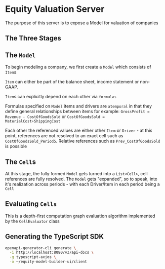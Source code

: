 # Equity Valuation Server

The purpose of this server is to expose a Model for valuation of companies

## The Three Stages

## The `Model` 

To begin modeling a company, we first create a `Model` which consists of `Item`s

`Item` can either be part of the balance sheet, income statement or non-GAAP. 

`Item`s can explicitly depend on each other via `formulas`

Formulas specified on `Model` items and drivers are `atemporal` in that they define general relationships
between items for example: `GrossProfit = Revenue - CostOfGoodsSold` or `CostOfGoodsSold = MaterialCost+ShippingCost`

Each other the referenced values are either other `Item` or `Driver` - at this point, references are not
resolved to an exact cell such as `CostOfGoodsSold_Period5`. Relative references such as `Prev_CostOfGoodsSold` is possible

## The `Cell`s

At this stage, the fully formed `Model` gets turned into a `List<Cell>`, cell references are fully resolved.
The `Model` gets "expanded", so to speak, into it's realization across periods - with each Driver/Item in 
each period being a `Cell`

## Evaluating `Cells`

This is a depth-first computation graph evaluation algorithm implemented by the `CellEvaluator` class

## Generating the TypeScript SDK

```bash
openapi-generator-cli generate \
  -i http://localhost:8080/v3/api-docs \
  -g typescript-axios \
  -o ~/equity-model-builder-ui/client
```

